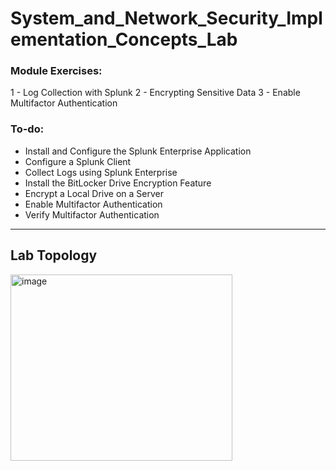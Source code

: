 # System_and_Network_Security_Implementation_Concepts_Lab

### Module Exercises:
1 - Log Collection with Splunk
2 - Encrypting Sensitive Data
3 - Enable Multifactor Authentication

### To-do:
- Install and Configure the Splunk Enterprise Application
- Configure a Splunk Client
- Collect Logs using Splunk Enterprise
- Install the BitLocker Drive Encryption Feature
- Encrypt a Local Drive on a Server
- Enable Multifactor Authentication
- Verify Multifactor Authentication

---

## Lab Topology
<img width="355" height="298" alt="image" src="https://github.com/user-attachments/assets/9996fca3-afeb-41d0-93b9-f96844e68e09" />

